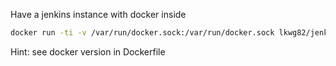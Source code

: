 Have a jenkins instance with docker inside

```bash
docker run -ti -v /var/run/docker.sock:/var/run/docker.sock lkwg82/jenkins_with_docker
```

Hint: see docker version in Dockerfile
